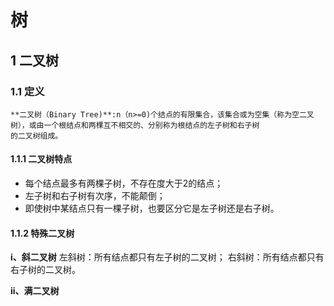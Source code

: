 # 树
## 1 二叉树
### 1.1 定义
    **二叉树（Binary Tree)**:n（n>=0)个结点的有限集合，该集合或为空集（称为空二叉树），或由一个根结点和两棵互不相交的、分别称为根结点的左子树和右子树
    的二叉树组成。
#### 1.1.1 二叉树特点
* 每个结点最多有两棵子树，不存在度大于2的结点；
* 左子树和右子树有次序，不能颠倒；
* 即使树中某结点只有一棵子树，也要区分它是左子树还是右子树。
#### 1.1.2 特殊二叉树
**i、斜二叉树**
    左斜树：所有结点都只有左子树的二叉树；
    右斜树：所有结点都只有右子树的二叉树。

**ii、满二叉树**